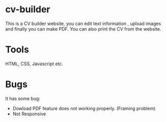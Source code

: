 # cv-builder
This is a CV builder website, you can edit text information , upload images and finally you can make PDF. You can also print the CV from the website.

# Tools
HTML, CSS, Javascript etc.

# Bugs
It has some bug:
- Dowload PDF feature does not working properly. (Framing problem)
- Not Responsive

